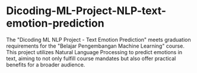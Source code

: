 # Dicoding-ML-Project-NLP-text-emotion-prediction
The "Dicoding ML NLP Project - Text Emotion Prediction" meets graduation requirements for the "Belajar Pengembangan Machine Learning" course. This project utilizes Natural Language Processing to predict emotions in text, aiming to not only fulfill course mandates but also offer practical benefits for a broader audience.
